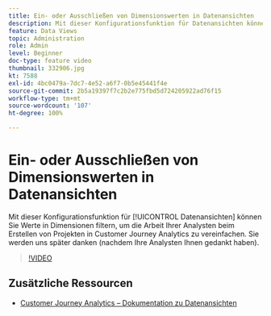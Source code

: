 ```yaml
---
title: Ein- oder Ausschließen von Dimensionswerten in Datenansichten
description: Mit dieser Konfigurationsfunktion für Datenansichten können Sie Werte in Dimensionen filtern, um die Arbeit Ihrer Analysten beim Erstellen von Projekten in Customer Journey Analytics zu vereinfachen. Sie werden uns später danken (nachdem Ihre Analysten Ihnen gedankt haben).
feature: Data Views
topic: Administration
role: Admin
level: Beginner
doc-type: feature video
thumbnail: 332906.jpg
kt: 7588
exl-id: 4bc0479a-7dc7-4e52-a6f7-0b5e45441f4e
source-git-commit: 2b5a19397f7c2b2e775fbd5d724205922ad76f15
workflow-type: tm+mt
source-wordcount: '107'
ht-degree: 100%

---
```


# Ein- oder Ausschließen von Dimensionswerten in Datenansichten

Mit dieser Konfigurationsfunktion für [!UICONTROL Datenansichten] können Sie Werte in Dimensionen filtern, um die Arbeit Ihrer Analysten beim Erstellen von Projekten in Customer Journey Analytics zu vereinfachen. Sie werden uns später danken (nachdem Ihre Analysten Ihnen gedankt haben).

>[!VIDEO](https://video.tv.adobe.com/v/332906/?quality=12&learn=on)

## Zusätzliche Ressourcen

* [Customer Journey Analytics – Dokumentation zu Datenansichten](https://experienceleague.adobe.com/docs/analytics-platform/using/cja-dataviews/create-dataview.html?lang=de)
